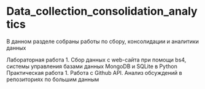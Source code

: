 # Data_collection_consolidation_analytics
В данном разделе собраны работы по сбору, консолидации и аналитики данных

Лабораторная работа 1. Сбор данных с web-сайта при помощи bs4, системы управления базами данных MongoDB и SQLite в Python
Практическая работа 1. Работа с Github API. Анализ обсуждений в репозиториях по большим данным
